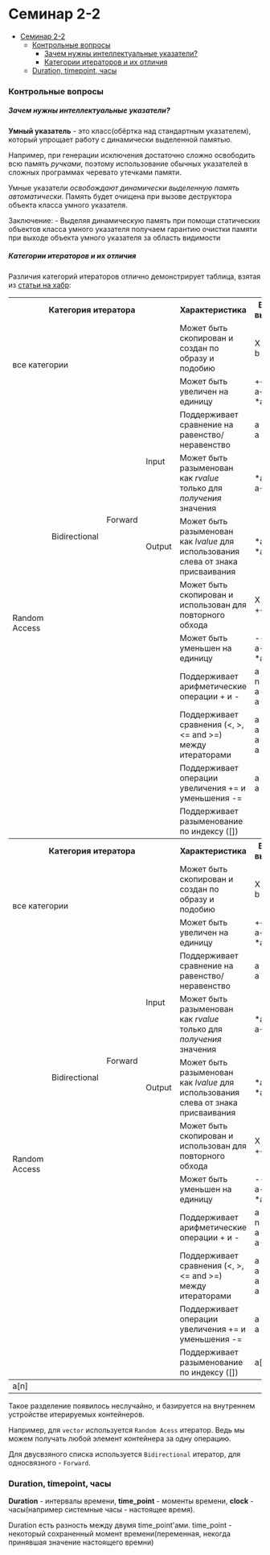# Семинар 2-2

- [Семинар 2-2](#семинар-2-2)
    - [Контрольные вопросы](#контрольные-вопросы)
        - [Зачем нужны интеллектуальные указатели?](#зачем-нужны-интеллектуальные-указатели)
        - [Категории итераторов и их отличия](#категории-итераторов-и-их-отличия)
    - [Duration, timepoint, часы](#duration-timepoint-часы)

### Контрольные вопросы

##### Зачем нужны интеллектуальные указатели?

**Умный указатель** - это класс(обёртка над стандартным указателем), который упрощает работу с динамически выделенной памятью. 

Например, при генерации исключения достаточно сложно освободить всю память *ручками*, поэтому использование обычных указателей в сложных программах черевато утечками памяти. 

Умные указатели *освобождают динамически выделенную память автоматически*. Память будет очищена при вызове деструктора объекта класса умного указателя. 

Заключение:
    - Выделяя динамическую память при помощи статических объектов класса умного указателя получаем гарантию очистки памяти при выходе объекта умного указателя за область видимости

##### Категории итераторов и их отличия

Различия категорий итераторов отлично демонстрирует таблица, взятая из [статьи на хабр](https://habr.com/ru/post/122283/):

<table>
<tbody><tr>
<th colspan="4">Категория итератора</th>
<th>Характеристика</th>
<th>Валидное выражение</th>
</tr>
<tr>
<td colspan="4" rowspan="2">все категории</td>
<td>Может быть скопирован и создан по образу и подобию</td>
<td>X b(a);<br>
b = a;</td>
</tr>
<tr>
<td>Может быть увеличен на единицу</td>
<td>++a<br>
a++<br>
*a++</td>
</tr>
<tr>
<td rowspan="9">Random Access</td>
<td rowspan="5">Bidirectional</td>
<td rowspan="4">Forward</td>
<td rowspan="2">Input</td>
<td>Поддерживает сравнение на равенство/неравенство</td>
<td>a == b<br>
a != b</td>
</tr>
<tr>
<td>Может быть разыменован как <i>rvalue</i> только для <i>получения</i> значения</td>
<td>*a<br>
a-&gt;m</td>
</tr>
<tr>
<td>Output</td>
<td>Может быть разыменован как <i>lvalue</i> для использования слева от знака присваивания</td>
<td>*a = t<br>
*a++ = t</td>
</tr>
<tr>
<td></td>
<td>Может быть скопирован и использован для повторного обхода</td>
<td>X a(b);<br>
++a == ++b</td>
</tr>
<tr>
<td colspan="2"></td>
<td>Может быть уменьшен на единицу</td>
<td>--a<br>
a--<br>
*a--</td>
</tr>
<tr>
<td colspan="3" rowspan="4"></td>
<td>Поддерживает арифметические операции + и -</td>
<td>a + n<br>
n + a<br>
a — n<br>
a — b</td>
</tr>
<tr>
<td>Поддерживает сравнения (&lt;, &gt;, &lt;= and &gt;=) между итераторами </td>
<td>a &lt; b<br>
a &gt; b<br>
a &lt;= b<br>
a &gt;= b</td>
</tr>
<tr>
<td>Поддерживает операции увеличения += и уменьшения -=</td>
<td>a += n<br>
a -= n</td>
</tr>
<tr>
<td>Поддерживает разыменование по индексу ([])</td>
<tbody><tr>
<th colspan="4">Категория итератора</th>
<th>Характеристика</th>
<th>Валидное выражение</th>
</tr>
<tr>
<td colspan="4" rowspan="2">все категории</td>
<td>Может быть скопирован и создан по образу и подобию</td>
<td>X b(a);<br>
b = a;</td>
</tr>
<tr>
<td>Может быть увеличен на единицу</td>
<td>++a<br>
a++<br>
*a++</td>
</tr>
<tr>
<td rowspan="9">Random Access</td>
<td rowspan="5">Bidirectional</td>
<td rowspan="4">Forward</td>
<td rowspan="2">Input</td>
<td>Поддерживает сравнение на равенство/неравенство</td>
<td>a == b<br>
a != b</td>
</tr>
<tr>
<td>Может быть разыменован как <i>rvalue</i> только для <i>получения</i> значения</td>
<td>*a<br>
a-&gt;m</td>
</tr>
<tr>
<td>Output</td>
<td>Может быть разыменован как <i>lvalue</i> для использования слева от знака присваивания</td>
<td>*a = t<br>
*a++ = t</td>
</tr>
<tr>
<td></td>
<td>Может быть скопирован и использован для повторного обхода</td>
<td>X a(b);<br>
++a == ++b</td>
</tr>
<tr>
<td colspan="2"></td>
<td>Может быть уменьшен на единицу</td>
<td>--a<br>
a--<br>
*a--</td>
</tr>
<tr>
<td colspan="3" rowspan="4"></td>
<td>Поддерживает арифметические операции + и -</td>
<td>a + n<br>
n + a<br>
a — n<br>
a — b</td>
</tr>
<tr>
<td>Поддерживает сравнения (&lt;, &gt;, &lt;= and &gt;=) между итераторами </td>
<td>a &lt; b<br>
a &gt; b<br>
a &lt;= b<br>
a &gt;= b</td>
</tr>
<tr>
<td>Поддерживает операции увеличения += и уменьшения -=</td>
<td>a += n<br>
a -= n</td>
</tr>
<tr>
<td>Поддерживает разыменование по индексу ([])</td>
<td>a[n]</td>
</tr>
</tbody>
<td>a[n]</td>
</tr>
</tbody>
</table>

Такое разделение появилось неслучайно, и базируется на внутреннем устройстве итерируемых контейнеров. 

Например, для `vector` используется `Random Acess` итератор. Ведь мы можем получать любой элемент контейнера за одну операцию.

Для двусвзяного списка используется `Bidirectional` итератор, для односвязного - `Forward`.

### Duration, timepoint, часы

**Duration** - интервалы времени, **time_point** - моменты времени, **clock** - часы(например системные часы - настоящее время).

Duration есть разность между двумя time_point'ами. time_point - некоторый сохраненный момент времени(переменная, некогда принявшая значение настоящего времни)